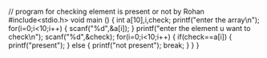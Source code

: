 
// program for checking element is present or not by Rohan #include<stdio.h>
void main ()
{
int a[10],i,check;
printf("enter the array\n");
for(i=0;i<10;i++)
{
scanf("%d",&a[i]);
}
printf("enter the element u want to check\n");
scanf("%d",&check);
for(i=0;i<10;i++)
{
if(check==a[i])
{
printf("present");
}
else
{
printf("not present");
break;
}
}
}

